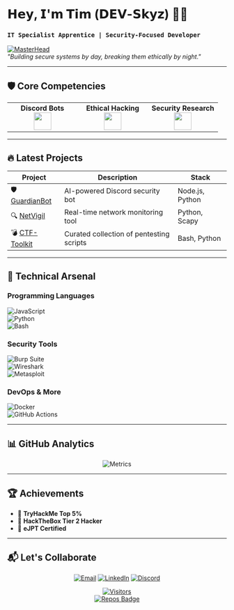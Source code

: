 # 𝗛𝗲𝘆, 𝗜'𝗺 𝗧𝗶𝗺 (𝗗𝗘𝗩-𝗦𝗸𝘆𝘇) 👨‍💻  
### `IT Specialist Apprentice | Security-Focused Developer`  

[![MasterHead](https://repository-images.githubusercontent.com/588181932/e36ec678-7984-4cdd-8e4c-a3932772ff8e)](https://github.com/DEV-Skyz)  
*"Building secure systems by day, breaking them ethically by night."*  

---

## 🛡️ **Core Competencies**  
<table width="100%">
  <tr>
    <td width="33%" align="center">
      <strong>Discord Bots</strong><br>
      <img src="https://cdn.jsdelivr.net/gh/devicons/devicon/icons/discordjs/discordjs-original.svg" width="40" height="40"/>
    </td>
    <td width="33%" align="center">
      <strong>Ethical Hacking</strong><br>
      <img src="https://www.vectorlogo.zone/logos/kali/kali-icon.svg" width="40" height="40"/>
    </td>
    <td width="33%" align="center">
      <strong>Security Research</strong><br>
      <img src="https://www.vectorlogo.zone/logos/metasploit/metasploit-icon.svg" width="40" height="40"/>
    </td>
  </tr>
</table>

---

## 🔥 **Latest Projects**  
<div align="center">
  
| Project | Description | Stack |  
|---------|-------------|-------|  
| 🛡️ [GuardianBot](https://github.com/DEV-Skyz/GuardianBot) | AI-powered Discord security bot | Node.js, Python |  
| 🔍 [NetVigil](https://github.com/DEV-Skyz/NetVigil) | Real-time network monitoring tool | Python, Scapy |  
| 💣 [CTF-Toolkit](https://github.com/DEV-Skyz/CTF-Toolkit) | Curated collection of pentesting scripts | Bash, Python |  
  
</div>

---

## 🧰 **Technical Arsenal**  

### **Programming Languages**  
![JavaScript](https://img.shields.io/badge/-JavaScript-%23F7DF1E?logo=javascript&logoColor=black)  
![Python](https://img.shields.io/badge/-Python-3776AB?logo=python&logoColor=white)  
![Bash](https://img.shields.io/badge/-Bash-4EAA25?logo=gnu-bash&logoColor=white)  

### **Security Tools**  
![Burp Suite](https://img.shields.io/badge/-Burp_Suite-FF6633?logo=burp-suite&logoColor=white)  
![Wireshark](https://img.shields.io/badge/-Wireshark-1679A7?logo=wireshark&logoColor=white)  
![Metasploit](https://img.shields.io/badge/-Metasploit-ED1C24?logo=metasploit&logoColor=white)  

### **DevOps & More**  
![Docker](https://img.shields.io/badge/-Docker-2496ED?logo=docker&logoColor=white)  
![GitHub Actions](https://img.shields.io/badge/-GitHub_Actions-2088FF?logo=github-actions&logoColor=white)  

---

## 📊 **GitHub Analytics**  
<div align="center">
  
![Metrics](https://metrics.lecoq.io/DEV-Skyz?template=classic&base=header%2C%20activity%2C%20community%2C%20repositories%2C%20metadata&base.indepth=false&base.hireable=false&base.skip=false&config.timezone=Europe%2FBerlin)  

</div>

---

## 🏆 **Achievements**  
- 🥇 **TryHackMe Top 5%**  
- 🏅 **HackTheBox Tier 2 Hacker**  
- 📜 **eJPT Certified**  

---

## 📬 **Let's Collaborate**  
<p align="center">
  <a href="mailto:your.email@example.com"><img src="https://img.icons8.com/color/48/000000/gmail.png" alt="Email"/></a>
  <a href="https://linkedin.com/in/yourprofile"><img src="https://img.icons8.com/color/48/000000/linkedin.png" alt="LinkedIn"/></a>
  <a href="https://discord.com/users/yourid"><img src="https://img.icons8.com/color/48/000000/discord--v2.png" alt="Discord"/></a>
</p>

<div align="center">
  
[![Visitors](https://komarev.com/ghpvc/?username=DEV-Skyz&label=Profile%20Views&color=blueviolet)](https://github.com/DEV-Skyz)  
[![Repos Badge](https://badges.pufler.dev/repos/DEV-Skyz?color=red)](https://github.com/DEV-Skyz?tab=repositories)  

</div>
